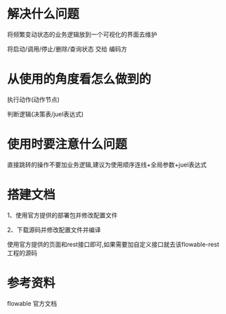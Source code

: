 # 解决什么问题

将频繁变动状态的业务逻辑放到一个可视化的界面去维护

将启动/调用/停止/删除/查询状态 交给 编码方



# 从使用的角度看怎么做到的

执行动作(动作节点)

判断逻辑(决策表/juel表达式)





# 使用时要注意什么问题

直接跳转的操作不要加业务逻辑,建议为使用顺序连线+全局参数+juel表达式



# 搭建文档

1、使用官方提供的部署包并修改配置文件

2、下载源码并修改配置文件并编译

使用官方提供的页面和rest接口即可,如果需要加自定义接口就去该flowable-rest工程的源码

# 参考资料

flowable 官方文档